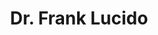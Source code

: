 ---
title: Dr. Frank Lucido 
link: https://drfranklucido.com 
description: I provide some basic tech support and web administration for Dr. Frank Lucido's WordPress installation.
live: true
skills: ["WordPress", "HTML", "CSS", "PHP"]
weight: 50
---